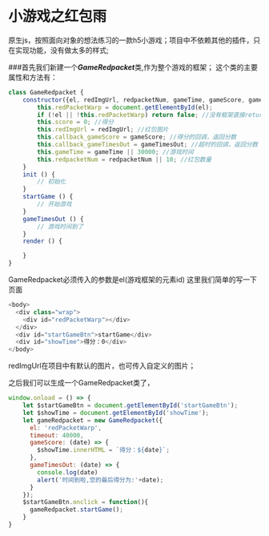 # 小游戏之红包雨
原生js，按照面向对象的想法练习的一款h5小游戏；项目中不依赖其他的插件，只在实现功能，没有做太多的样式;

###首先我们新建一个***GameRedpacket***类,作为整个游戏的框架；
这个类的主要属性和方法有：
```javascript
class GameRedpacket {
    constructor({el, redImgUrl, redpacketNum, gameTime, gameScore, gameTimesOut}){
        this.redPacketWarp = document.getElementById(el);
        if (!el || !this.redPacketWarp) return false; //没有框架直接return了
        this.score = 0; //得分
        this.redImgUrl = redImgUrl; //红包图片
        this.callback_gameScore = gameScore; //得分的回调，返回分数
        this.callback_gameTimesOut = gameTimesOut; //超时的回调，返回分数
        this.gameTime = gameTime || 30000; //游戏时间
        this.redpacketNum = redpacketNum || 10; //红包数量
    }
    init () {
        // 初始化
    }
    startGame () {
        // 开始游戏
    }
    gameTimesOut () {
        // 游戏时间到了
    }
    render () {

    }
}
```
GameRedpacket必须传入的参数是el(游戏框架的元素id)
这里我们简单的写一下页面
```javascript
<body>
  <div class="wrap">
    <div id="redPacketWarp"></div>
  </div>
  <div id="startGameBtn">startGame</div>
  <div id="showTime">得分：0</div>
</body>
```
redImgUrl在项目中有默认的图片，也可传入自定义的图片；

之后我们可以生成一个GameRedpacket类了，
```javascript
window.onload = () => {
    let $startGameBtn = document.getElementById('startGameBtn');
    let $showTime = document.getElementById('showTime');
    let gameRedpacket = new GameRedpacket({
      el: 'redPacketWarp',
      timeout: 40000,
      gameScore: (date) => {
        $showTime.innerHTML = `得分：${date}`;
      },
      gameTimesOut: (date) => {
        console.log(date)
        alert('时间到啦,您的最后得分为:'+date);
      }
    });
    $startGameBtn.onclick = function(){
      gameRedpacket.startGame();
    }
}
```










